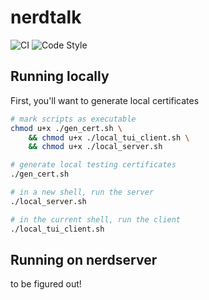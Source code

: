 # nerdtalk

![CI](https://github.com/ethanuppal/nerdtalk/actions/workflows/ci.yaml/badge.svg)
![Code Style](https://github.com/ethanuppal/nerdtalk/actions/workflows/clippy.yaml/badge.svg)

## Running locally

First, you'll want to generate local certificates

```sh
# mark scripts as executable
chmod u+x ./gen_cert.sh \
    && chmod u+x ./local_tui_client.sh \
    && chmod u+x ./local_server.sh

# generate local testing certificates
./gen_cert.sh

# in a new shell, run the server
./local_server.sh

# in the current shell, run the client
./local_tui_client.sh
```

## Running on nerdserver

to be figured out!

